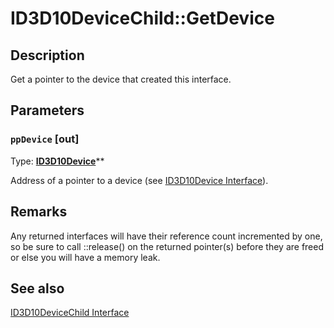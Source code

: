 # ID3D10DeviceChild::GetDevice

## Description

Get a pointer to the device that created this interface.

## Parameters

### `ppDevice` [out]

Type: **[ID3D10Device](https://learn.microsoft.com/windows/desktop/api/d3d10/nn-d3d10-id3d10device)****

Address of a pointer to a device (see [ID3D10Device Interface](https://learn.microsoft.com/windows/desktop/api/d3d10/nn-d3d10-id3d10device)).

## Remarks

Any returned interfaces will have their reference count incremented by one, so be sure to call ::release() on the returned pointer(s) before they are freed or else you will have a memory leak.

## See also

[ID3D10DeviceChild Interface](https://learn.microsoft.com/windows/desktop/api/d3d10/nn-d3d10-id3d10devicechild)